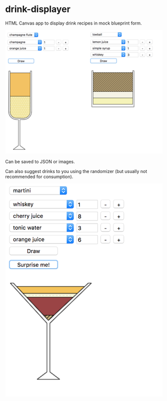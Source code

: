 # drink-displayer

HTML Canvas app to display drink recipes in mock blueprint form. 

![Demo drinks](gooddrinks.png)

Can be saved to JSON or images. 


Can also suggest drinks to you using the randomizer (but usually not recommended for consumption).

![Surprise](surprise.png)
